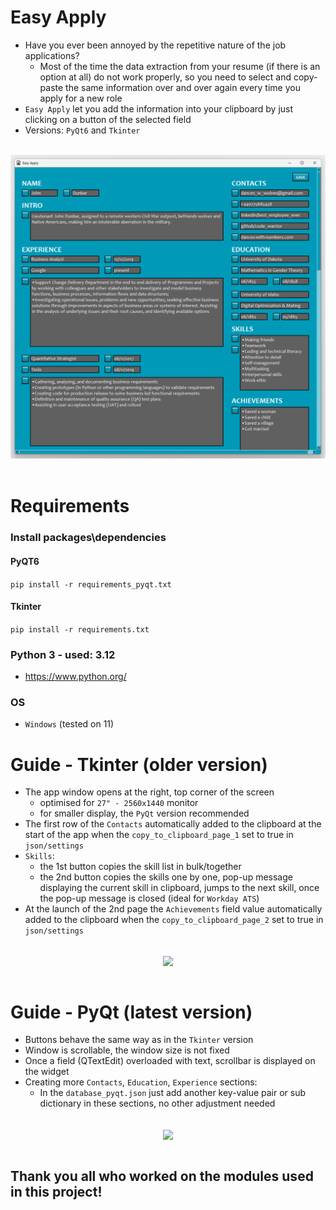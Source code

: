 # Easy Apply
- Have you ever been annoyed by the repetitive nature of the job applications?
    - Most of the time the data extraction from your resume (if there is an option at all) do not work properly, so you need to select and copy-paste the same information over and over again every time you apply for a new role
- `Easy Apply` let you add the information into your clipboard by just clicking on a button of the selected field
- Versions: `PyQt6` and `Tkinter`

<br>
<div align="center">
    <img src="pictures/screenshot.png"</img> 
</div>
<br>

# Requirements
### Install packages\dependencies
#### PyQT6
``` pip install -r requirements_pyqt.txt ```
#### Tkinter
``` pip install -r requirements.txt ```

### Python 3 - used: 3.12
- https://www.python.org/

### OS
- `Windows` (tested on 11)

# Guide - Tkinter (older version)
- The app window opens at the right, top corner of the screen
    - optimised for `27" - 2560x1440` monitor
    - for smaller display, the `PyQt` version recommended
- The first row of the `Contacts` automatically added to the clipboard at the start of the app when the `copy_to_clipboard_page_1` set to true in `json/settings`
- `Skills`:
    - the 1st button copies the skill list in bulk/together
    - the 2nd button copies the skills one by one, pop-up message displaying the current skill in clipboard, jumps to the next skill, once the pop-up message is closed (ideal for `Workday ATS`)
- At the launch of the 2nd page the `Achievements` field value automatically added to the clipboard when the `copy_to_clipboard_page_2` set to true in `json/settings`

<br>
<div align="center">
<img src="pictures/screenshot_skills.png" align="center"></img> 
</div>
</br>

# Guide - PyQt (latest version)
- Buttons behave the same way as in the `Tkinter` version
- Window is scrollable, the window size is not fixed
- Once a field (QTextEdit) overloaded with text, scrollbar is displayed on the widget
- Creating more `Contacts`, `Education`, `Experience` sections:
    - In the `database_pyqt.json` just add another key-value pair or sub dictionary in these sections, no other adjustment needed

<br>
<div align="center">
<img src="pictures/screenshot_update.png" align="center"></img> 
</div>
</br>

## Thank you all who worked on the modules used in this project!